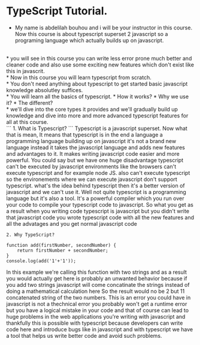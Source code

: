 # TypeScript Tutorial.
* My name is abdelilah bouhou and i will be your instructor in this course.
Now this course is about typescript superset 2 javascript so a programing language which actually builds up on javascript.
</br>
* you will see in this course you can write less error prone much better and cleaner code and also use some exciting new features which don't exist like this in javascrit.
</br>
* Now in this course you will learn typescript from scratch.
</br>
* You don't need anything about typescript to get started basic javascript knowledge absolutley suffices.
</br>
* You will learn all the basics of typescript.
    * How it works?
    * Why we use it?
    * The different?
</br>
* we'll dive into the core types it provides and we'll gradually build up knowledge and dive into more and more advanced typescript features for all at this course.
</br>
```
1. What is Typescript?
```
Typescript is a javascript superset. Now what that is mean, It means that typescript is in the end a language a programming language building up on javascript it's not a brand new language instead it takes the javascript language and adds new features and advantages to it. It makes writing javascript code easier and more powerful.
You could say but we have one huge disadvantage typescript can't be executed by javascript environments like the browsers can't execute typescript and for example node JS. also can't execute typescript so the environements where we can execute javascript don't support typescript.
what's the idea behind typescript then it's a better version of javascript and we can't use it. Well not quite typescript is a programming language but it's also a tool. It's a powerful compiler which you run over your code to compile your typescript code to javascript. So what you get as a result when you writing code typescript is javascript but you didn't write that javascript code you wrote typescript code with all the new features and all the advatages and you get normal javascript code

```
2. Why TypeScript?
```
```
function add(firstNumber, secondNumber) {
    return firstNumber + secondNumber;
}
console.log(add('1'+'1'));
```
In this example we're calling this function with two strings and as a result you would actually get here is probably an unwanted behavior because if you add two strings javascript will come concatinate the strings instead of doing a mathematical calculation here So the result would no be 2 but 11 concatenated string of the two numbers.
This is an error you could have in javascript is not a thechnical error you probably won't get a runtime error but you have a logical mistake in your code and that of course can lead to huge problems in the web applications you're writing with javascript and thankfully this is possible with typescript because developers can write code here and introduce bugs like in javascript and with typescript we have a tool that helps us write better code and avoid such problems.